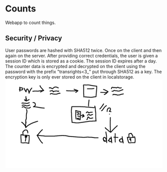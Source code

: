 # Counts
Webapp to count things.

## Security / Privacy
User passwords are hashed with SHA512 twice. Once on the client and then again on the server.
After providing correct credentials, the user is given a session ID which is stored as a cookie. The session ID expires after a day.
The counter data is encrypted and decrypted on the client using the password with the prefix "transrights<3_" put through SHA512 as a key.
The encryption key is only ever stored on the client in localstorage.
![](password_encryption.png)
